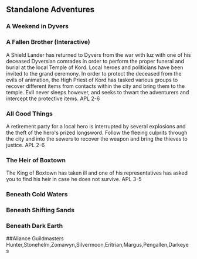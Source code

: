 ## Standalone Adventures

### A Weekend in Dyvers

### A Fallen Brother (Interactive)
A Shield Lander has returned to Dyvers from the war with Iuz with one of his deceased Dyversian comrades in order to perform the proper funeral and burial at the local
Temple of Kord. Local heroes and politicians have been invited to the grand ceremony. In order to protect the deceased from the evils of animation, the High Priest of
Kord has tasked various groups to recover different items from contacts within the city and bring them to the temple. Evil never sleeps however, and seeks to thwart
the adventurers and intercept the protective items.
APL 2-6

### All Good Things
A retirement party for a local hero is interrupted by several explosions and the theft of the hero's prized longsword. Follow the fleeing culprits through
the city and into the sewers to recover the weapon and bring the thieves to justice.
APL 2-6

### The Heir of Boxtown
The King of Boxtown has taken ill and one of his representatives has asked you to find his heir in case he does not survive.
APL 3-5

### Beneath Cold Waters

### Beneath Shifting Sands

### Beneath Dark Earth



##Aliance Guildmasters
Hunter,Stonehelm,Zomawyn,Silvermoon,Eritrian,Margus,Pengallen,Darkeyes
